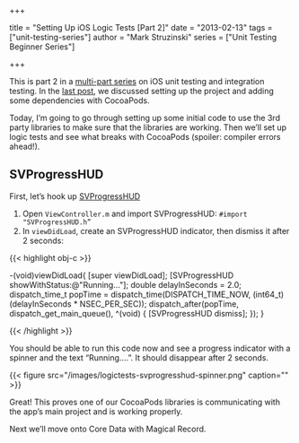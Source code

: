 +++

title = "Setting Up iOS Logic Tests [Part 2]"
date = "2013-02-13"
tags = ["unit-testing-series"]
author = "Mark Struzinski"
series = ["Unit Testing Beginner Series"]

+++

This is part 2 in a [multi-part series][series] on iOS unit testing and
integration testing. In the [last post][last-post], we discussed setting up
the project and adding some dependencies with CocoaPods.

Today, I’m going to go through setting up some initial code to use the 3rd
party libraries to make sure that the libraries are working. Then we’ll set up
logic tests and see what breaks with CocoaPods (spoiler: compiler
	errors ahead!).

<!--more-->

## SVProgressHUD

First, let’s hook up [SVProgressHUD][github]

1. Open `ViewController.m` and import SVProgressHUD: `#import "SVProgressHUD.h”`
2. In `viewDidLoad`, create an SVProgressHUD indicator, then dismiss it after 2 seconds:

{{< highlight obj-c >}}

-(void)viewDidLoad{
  [super viewDidLoad];
  [SVProgressHUD showWithStatus:@"Running..."];
  double delayInSeconds = 2.0;
  dispatch_time_t popTime = dispatch_time(DISPATCH_TIME_NOW,
		(int64_t)	(delayInSeconds * NSEC_PER_SEC));
  dispatch_after(popTime, dispatch_get_main_queue(), ^(void) {
    [SVProgressHUD dismiss];
  });
}

{{< /highlight >}}

You should be able to run this code now and see a progress indicator with a
spinner and the text “Running....”. It should disappear after 2 seconds.

{{< figure src="/images/logictests-svprogresshud-spinner.png" caption="" >}}

Great! This proves one of our CocoaPods libraries is communicating with the
app’s main project and is working properly.

Next we’ll move onto Core Data with Magical Record.

[github]: https://github.com/samvermette/SVProgressHUD
[series]: /blog/2013/02/01/unit-testing-series/
[last-post]: /blog/2013/02/08/setting-up-ios-logic-tests/
